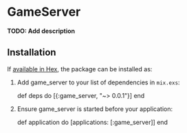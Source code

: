 # GameServer

**TODO: Add description**

## Installation

If [available in Hex](https://hex.pm/docs/publish), the package can be installed as:

  1. Add game_server to your list of dependencies in `mix.exs`:

        def deps do
          [{:game_server, "~> 0.0.1"}]
        end

  2. Ensure game_server is started before your application:

        def application do
          [applications: [:game_server]]
        end

